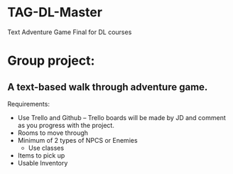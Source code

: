 # TAG-DL-Master
Text Adventure Game Final for DL courses

# Group project:

## A text-based walk through adventure game.

Requirements:
* Use Trello and Github – Trello boards will be made by JD and comment as you progress with the project.
* Rooms to move through
* Minimum of 2 types of NPCS or Enemies
  * Use classes
* Items to pick up 
* Usable Inventory
